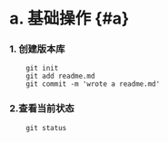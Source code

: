 # a. 基础操作  {#a}

### 1. 创建版本库

```
    git init
    git add readme.md
    git commit -m 'wrote a readme.md'
```

### 2.查看当前状态

```
    git status
```






